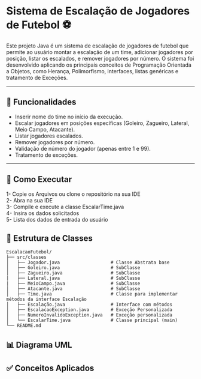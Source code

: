 # Sistema de Escalação de Jogadores de Futebol ⚽

Este projeto Java é um sistema de escalação de jogadores de futebol que permite ao usuário montar a escalação de um time, adicionar jogadores por posição, listar os escalados, e remover jogadores por número. O sistema foi desenvolvido aplicando os principais conceitos de Programação Orientada a Objetos, como Herança, Polimorfismo, interfaces, listas genéricas e tratamento de Exceções.

---

## 📌 Funcionalidades

- Inserir nome do time no início da execução.
- Escalar jogadores em posições específicas (Goleiro, Zagueiro, Lateral, Meio Campo, Atacante).
- Listar jogadores escalados.
- Remover jogadores por número.
- Validação de número do jogador (apenas entre 1 e 99).
- Tratamento de exceções.

---

## 🚀 Como Executar
1- Copie os Arquivos ou clone o repositório na sua IDE\
2- Abra na sua IDE\
3- Compile e execute a classe EscalarTime.java  
4- Insira os dados solicitados  
5- Lista dos dados de entrada do usuário


## 🧱 Estrutura de Classes

```
EscalacaoFutebol/
├── src/classes
│   ├── Jogador.java                   # Classe Abstrata base
│   ├── Goleiro.java                   # SubClasse
│   ├── Zagueiro.java                  # SubClasse 
|   ├── Lateral.java                   # SubClasse
|   ├── MeioCampo.java                 # SubClasse
│   ├── Atacante.java                  # SubClasse
│   ├── Time.java                      # Classe para implementar métodos da interface Escalação
│   ├── Escalação.java                 # Interface com métodos
│   ├── EscalacaoException.java        # Exceção Personalizada
│   ├── NumeroInvalidoException.java   # Exceção personalizada
│   └── EscalarTime.java               # Classe principal (main)
└── README.md

```

## 📊 Diagrama UML



## ✅ Conceitos Aplicados




